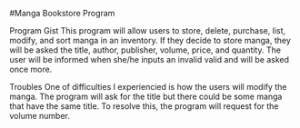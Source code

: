 #Manga Bookstore Program

Program Gist
This program will allow users to store, delete, purchase, list, modify, and sort manga in an inventory. If they decide to store manga, they will be asked the title, author, publisher, volume, price, and quantity. The user will be informed when she/he inputs an invalid valid and will be asked once more.

Troubles
One of difficulties I experiencied is how the users will modify the manga. The program will ask for the title but there could be some manga that have the same title. To resolve this, the program will request for the volume number.
